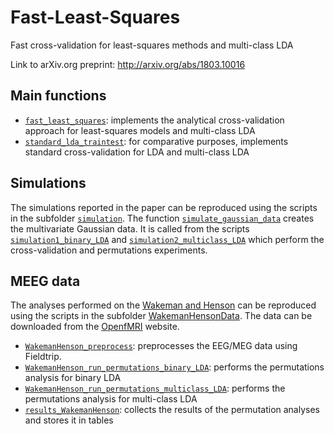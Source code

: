 # Fast-Least-Squares
Fast cross-validation for least-squares methods and multi-class LDA

Link to arXiv.org preprint:  http://arxiv.org/abs/1803.10016


## Main functions

* [`fast_least_squares`](fast_least_squares.m): implements the analytical cross-validation approach for least-squares models and multi-class LDA
* [`standard_lda_traintest`](standard_lda_traintest.m): for comparative purposes, implements standard cross-validation for LDA and multi-class LDA

## Simulations

The simulations reported in the paper can be reproduced using the scripts in the subfolder [`simulation`](simulation). The function [`simulate_gaussian_data`](simulation/simulate_gaussian_data.m) creates the multivariate Gaussian data. It is called from the scripts [`simulation1_binary_LDA`](simulation/simulation1_binary_LDA.m) and [`simulation2_multiclass_LDA`](simulation/simulation2_multiclass_LDA.m) which perform the cross-validation and permutations experiments.

## MEEG data

The analyses performed on the [Wakeman and Henson](https://www.nature.com/articles/sdata20151) can be reproduced using the scripts in the subfolder [WakemanHensonData](WakemanHensonData). The data can be downloaded from the [OpenfMRI](https://openfmri.org/dataset/ds000117/) website. 

* [`WakemanHenson_preprocess`](WakemanHensonData/WakemanHenson_preprocess.m): preprocesses the EEG/MEG data using Fieldtrip. 
* [`WakemanHenson_run_permutations_binary_LDA`](WakemanHensonData/WakemanHenson_run_permutations_binary_LDA.m): performs the permutations analysis for binary LDA
* [`WakemanHenson_run_permutations_multiclass_LDA`](WakemanHensonData/WakemanHenson_run_permutations_multiclass_LDA.m): performs the permutations analysis for multi-class LDA
* [`results_WakemanHenson`](WakemanHensonData/results_WakemanHenson.m): collects the results of the permutation analyses and stores it in tables
